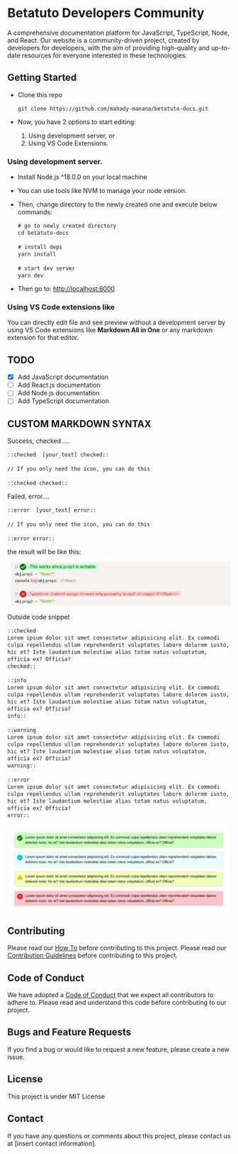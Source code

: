 # Betatuto Developers Community

A comprehensive documentation platform for JavaScript, TypeScript, Node, and React. Our website is a community-driven project, created by developers for developers, with the aim of providing high-quality and up-to-date resources for everyone interested in these technologies.

## Getting Started

- Clone this repo

  ```batch
  git clone https://github.com/mahady-manana/betatuto-docs.git
  ```

- Now, you have 2 options to start editing:
  1. Using development server, or
  2. Using VS Code Extensions.

### Using development server.

- Install Node.js ^18.0.0 on your local machine

- You can use tools like NVM to manage your node version.

- Then, change directory to the newly created one and execute below commands:

  ```batch
  # go to newly created directory
  cd betatuto-docs

  # install deps
  yarn install

  # start dev server
  yarn dev
  ```

- Then go to: [http://localhost:8000](http://localhost:8000)

### Using VS Code extensions like

You can directly edit file and see preview without a development server by using VS Code extensions like **Markdown All in One** or any markdown extension for that editor.

## TODO

- [x] Add JavaScript documentation
- [ ] Add React.js documentation
- [ ] Add Node.js documentation
- [ ] Add TypeScript documentation

## CUSTOM MARKDOWN SYNTAX

Success, checked ....

```
::checked  [your_text] checked::

// If you only need the icon, you can do this

::checked checked::

```

Failed, error....

```
::error  [your_text] error::

// If you only need the icon, you can do this

::error error::
```


the result will be like this:

![check or error syntax](/img/checked-error.png)


Outside code snippet

```
::checked
Lorem ipsum dolor sit amet consectetur adipisicing elit. Ex commodi culpa repellendus ullam reprehenderit voluptates labore dolorem iusto, hic et? Iste laudantium molestiae alias totam natus voluptatum, officia ex? Officia?
checked::

::info
Lorem ipsum dolor sit amet consectetur adipisicing elit. Ex commodi culpa repellendus ullam reprehenderit voluptates labore dolorem iusto, hic et? Iste laudantium molestiae alias totam natus voluptatum, officia ex? Officia?
info::

::warning
Lorem ipsum dolor sit amet consectetur adipisicing elit. Ex commodi culpa repellendus ullam reprehenderit voluptates labore dolorem iusto, hic et? Iste laudantium molestiae alias totam natus voluptatum, officia ex? Officia?
warning::

::error
Lorem ipsum dolor sit amet consectetur adipisicing elit. Ex commodi culpa repellendus ullam reprehenderit voluptates labore dolorem iusto, hic et? Iste laudantium molestiae alias totam natus voluptatum, officia ex? Officia?
error::
```

![preview syntax](/img/syntax-preview.png)

## Contributing

Please read our [How To](HOW_TO.md) before contributing to this project.
Please read our [Contribution Guidelines](CONTRUBITION_GUIDELINES.md) before contributing to this project.

## Code of Conduct

We have adopted a [Code of Conduct](CODE_OF_CONDUCT.md) that we expect all contributors to adhere to. Please read and understand this code before contributing to our project.

## Bugs and Feature Requests

If you find a bug or would like to request a new feature, please create a new issue.

## License

This project is under MIT License

## Contact

If you have any questions or comments about this project, please contact us at [insert contact information].
